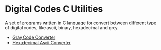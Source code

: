 # Digital Codes C Utilities

A set of programs written in C language for convert between different type of digital codes, like ascii, binary, hexadecimal and grey.

- [Gray Code Converter](/Gray%20Code%20Converter/Readme.md)
- [Hexadecimal Ascii Converter](/Hexadecimal%20Ascii%20Converter/README.md)